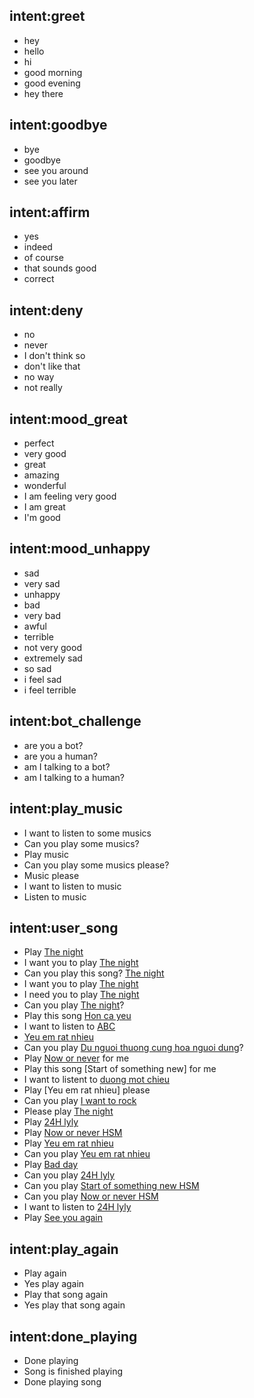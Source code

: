 ## intent:greet
- hey
- hello
- hi
- good morning
- good evening
- hey there

## intent:goodbye
- bye
- goodbye
- see you around
- see you later

## intent:affirm
- yes
- indeed
- of course
- that sounds good
- correct

## intent:deny
- no
- never
- I don't think so
- don't like that
- no way
- not really

## intent:mood_great
- perfect
- very good
- great
- amazing
- wonderful
- I am feeling very good
- I am great
- I'm good

## intent:mood_unhappy
- sad
- very sad
- unhappy
- bad
- very bad
- awful
- terrible
- not very good
- extremely sad
- so sad
- i feel sad
- i feel terrible

## intent:bot_challenge
- are you a bot?
- are you a human?
- am I talking to a bot?
- am I talking to a human?

## intent:play_music
- I want to listen to some musics
- Can you play some musics?
- Play music
- Can you play some musics please?
- Music please
- I want to listen to music
- Listen to music

## intent:user_song
- Play [The night](song_name)
- I want you to play [The night](song_name)
- Can you play this song? [The night](song_name)
- I want you to play [The night](song_name)
- I need you to play [The night](song_name)
- Can you play [The night](song_name)?
- Play this song [Hon ca yeu](song_name)
- I want to listen to [ABC](song_name)
- [Yeu em rat nhieu](song_name)
- Can you play [Du nguoi thuong cung hoa nguoi dung](song_name)?
- Play [Now or never](song_name) for me
- Play this song [Start of something new] for me
- I want to listent to [duong mot chieu](song_name)
- Play [Yeu em rat nhieu] please
- Can you play [I want to rock](song_name)
- Please play [The night](song_name)
- Play [24H lyly](song_name)
- Play [Now or never HSM](song_name)
- Play [Yeu em rat nhieu](song_name)
- Can you play [Yeu em rat nhieu](song_name)
- Play [Bad day](song_name)
- Can you play [24H lyly](song_name)
- Can you play [Start of something new HSM](song_name)
- Can you play [Now or never HSM](song_name)
- I want to listen to [24H lyly](song_name)
- Play [See you again](song_name)

## intent:play_again
- Play again
- Yes play again
- Play that song again
- Yes play that song again

## intent:done_playing
- Done playing
- Song is finished playing
- Done playing song

